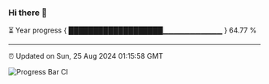 ### Hi there 👋

⏳ Year progress { ███████████████████▁▁▁▁▁▁▁▁▁▁▁ } 64.77 %

---

⏰ Updated on Sun, 25 Aug 2024 01:15:58 GMT

![Progress Bar CI](https://github.com/liununu/liununu/workflows/Progress%20Bar%20CI/badge.svg)
